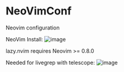 # NeoVimConf
Neovim configuration 

NeoVim Install:
![image](https://github.com/cviki76/NeoVimConf/assets/101513963/33529d40-8e5f-4177-876d-e7060bff4ce7)


lazy.nvim requires Neovim >= 0.8.0

Needed for livegrep with telescope:
![image](https://github.com/cviki76/NeoVimConf/assets/101513963/a5f1d1a6-2f77-47bc-beb5-8f69b4f536a8)
